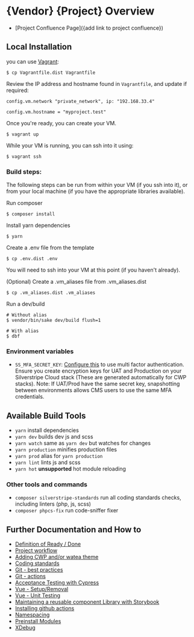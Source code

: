 # {Vendor} {Project} Overview

 * [Project Confluence Page]({add link to project confluence})

## Local Installation

you can use [Vagrant](https://www.vagrantup.com/):
```
$ cp Vagrantfile.dist Vagrantfile
```

Review the IP address and hostname found in `Vagrantfile`, and update if required:
```
config.vm.network "private_network", ip: "192.168.33.4"
```
```
config.vm.hostname = "myproject.test"
```

Once you're ready, you can create your VM.
```
$ vagrant up
```

While your VM is running, you can ssh into it using:
```
$ vagrant ssh
```

### Build steps:

The following steps can be run from within your VM (if you ssh into it), or from your local machine (if you have the
appropriate libraries available).

Run composer
```
$ composer install
```

Install yarn dependencies
```
$ yarn
```

Create a .env file from the template
```
$ cp .env.dist .env
```

You will need to ssh into your VM at this point (if you haven't already).

(Optional) Create a .vm_aliases file from .vm_aliases.dist
```
$ cp .vm_aliases.dist .vm_aliases
```

Run a dev/build
```
# Without alias
$ vendor/bin/sake dev/build flush=1

# With alias
$ dbf
```

### Environment variables

- `SS_MFA_SECRET_KEY`: [Configure this](https://github.com/silverstripe/silverstripe-totp-authenticator#configuration) to use multi factor authentication. Ensure you create encryption keys for UAT and Production on your Silverstripe Cloud stack (These are generated automatically for CWP stacks). Note: If UAT/Prod have the same secret key, snapshotting between environments allows CMS users to use the same MFA credentials.

## Available Build Tools

* `yarn` install dependencies
* `yarn dev` builds dev js and scss
* `yarn watch` same as `yarn dev` but watches for changes
* `yarn production` minifies production files
* `yarn prod` alias for `yarn production`
* `yarn lint` lints js and scss
* `yarn hot` **unsupported** hot module reloading

### Other tools and commands

* `composer silverstripe-standards` run all coding standards checks, including linters (php, js, scss)
* `composer phpcs-fix` run code-sniffer fixer

## Further Documentation and How to
* [Definition of Ready / Done](docs/definition-of-ready-done.md)
* [Project workflow](docs/project-workflow.md)
* [Adding CWP and/or watea theme](docs/cwp.md)
* [Coding standards](docs/coding-standards.md)
* [Git - best practices](docs/git.md)
* [Git - actions](docs/actions.md)
* [Acceptance Testing with Cypress](docs/cypress.md)
* [Vue - Setup/Removal](docs/vue-setup.md)
* [Vue - Unit Testing](docs/vue-test.md)
* [Maintaining a reusable component Library with Storybook](docs/storybook.md)
* [Installing github actions](docs/actions.md)
* [Namespacing](docs/namespacing.md)
* [Preinstall Modules](docs/preinstalled-modules.md)
* [XDebug](docs/xdebug.md)
